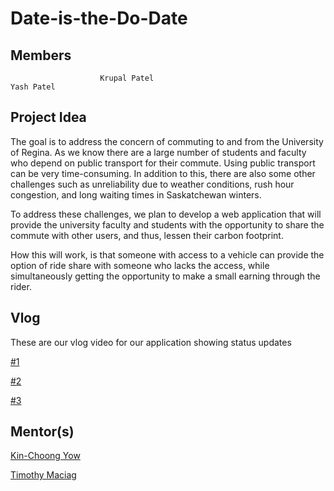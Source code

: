 # Date-is-the-Do-Date

## Members
                        Krupal Patel                                      Yash Patel

## Project Idea

The goal is to address the concern of commuting to and from the University of Regina. As we know there are a large number of students and faculty who depend on public transport for their commute. Using public transport can be very time-consuming. In addition to this, there are also some other challenges such as unreliability due to weather conditions, rush hour congestion, and long waiting times in Saskatchewan winters.

To address these challenges, we plan to develop a web application that will provide the university faculty and students with the opportunity to share the commute with other users, and thus, lessen their carbon footprint.

How this will work, is that someone with access to a vehicle can provide the option of ride share with someone who lacks the access, while simultaneously getting the opportunity to make a small earning through the rider.

## Vlog
These are our vlog video for our application showing status updates

[#1](https://youtu.be/U2haYOKhFSs)

[#2](https://www.youtube.com/watch?v=TXkFm_IfekI)

[#3](https://youtu.be/iMI1N-9L-4A)

## Mentor(s)
[Kin-Choong Yow](https://www.uregina.ca/engineering/faculty-staff/faculty/yow-kin-choong.html)

[Timothy Maciag](https://www.uregina.ca/engineering/faculty-staff/faculty/maciag-timothy.html)
